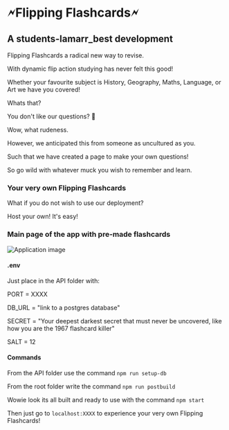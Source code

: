 # 🗲Flipping Flashcards🗲

## A students-lamarr_best development

Flipping Flashcards a radical new way to revise.

With dynamic flip action studying has never felt this good!

Whether your favourite subject is History, Geography, Maths, Language, or Art we have you covered!

Whats that?

You don't like our questions? 🧐

Wow, what rudeness.

However, we anticipated this from someone as uncultured as you.

Such that we have created a page to make your own questions!

So go wild with whatever muck you wish to remember and learn.

### Your very own Flipping Flashcards

What if you do not wish to use our deployment?

Host your own! It's easy!

### Main page of the app with pre-made flashcards

![Application image](https://res.cloudinary.com/dlxcjxezc/image/upload/v1681986200/Flipping-2_stdkkm.png)

#### .env

Just place in the API folder with:

PORT = XXXX

DB_URL = "link to a postgres database"

SECRET = "Your deepest darkest secret that must never be uncovered, like how you are the 1967 flashcard killer"

SALT = 12

#### Commands

From the API folder use the command `npm run setup-db`

From the root folder write the command `npm run postbuild`

Wowie look its all built and ready to use with the command `npm start`

Then just go to `localhost:XXXX` to experience your very own Flipping Flashcards!
